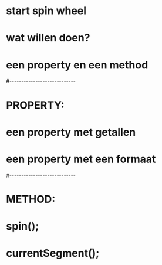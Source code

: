 # start spin wheel

# wat willen doen?
# een property en een method
#----------------------------
# PROPERTY:
# een property met getallen
# een property met een formaat
#----------------------------
# METHOD:
# spin();
# currentSegment();
